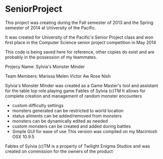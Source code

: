 # SeniorProject
This project was creating during the Fall semester of 2013 and the Spring semester of 2014 at University of the Pacific.

It was created for University of the Pacific's Senior Project class and won first place in the Computer Science senior project competition in May 2014

This code is being saved here for reference, other copies do exist and are probably in the possession of my teammates.

Projecy Name:
Sylvia's Monster Minder

Team Members:
Marissa Melen
Victor Aw
Rose Nish

Sylvia's Monster Minder was created as a Game Master's tool and assistant 
for the table top role playing game Fables of Sylvia (c)TM
It allows for complete creation and management of random monster encounters
 - custom difficulty settings
 - monsters generated can be restricted to world location
 - status ailments can be added/removed from monsters
 - monsters can be dynamically edited as needed
 - custom monsters can be created and added during battles
 - Simple GUI for ease of use
 This version was compiled on my Macintosh OSX 10.9.5
 
Fables of Sylvia (c)TM is a property of Twilight Enigma Studios and was created on commission for the owners of the product
